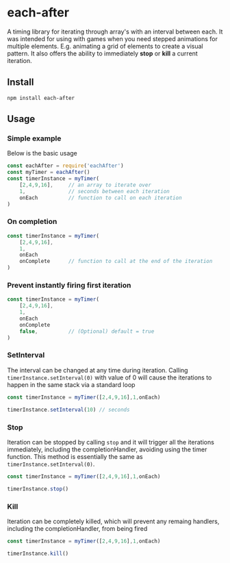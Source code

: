 # each-after

A timing library for iterating through array's with an interval between each. It was intended for using with games when you need stepped animations for multiple elements. E.g. animating a grid of elements to create a visual pattern. It also offers the ability to immediately **stop** or **kill** a current iteration.

## Install

```shell
npm install each-after
```

## Usage

### Simple example

Below is the basic usage

```js
const eachAfter = require('eachAfter')
const myTimer = eachAfter()
const timerInstance = myTimer(
    [2,4,9,16],     // an array to iterate over
    1,              // seconds between each iteration
    onEach          // function to call on each iteration
)
```

### On completion

```js
const timerInstance = myTimer(
    [2,4,9,16],
    1,
    onEach
    onComplete      // function to call at the end of the iteration
)
```

### Prevent instantly firing first iteration

```js
const timerInstance = myTimer(
    [2,4,9,16],
    1,
    onEach
    onComplete
    false,          // (Optional) default = true
)
```

### SetInterval

The interval can be changed at any time during iteration. Calling `timerInstance.setInterval(0)` with value of 0 will cause the iterations to happen in the same stack via a standard loop

```js
const timerInstance = myTimer([2,4,9,16],1,onEach)

timerInstance.setInterval(10) // seconds
```

### Stop

Iteration can be stopped by calling `stop` and it will trigger all the iterations immediately, including the completionHandler, avoiding using the timer function. This method is essentially the same as `timerInstance.setInterval(0)`.

```js
const timerInstance = myTimer([2,4,9,16],1,onEach)

timerInstance.stop()
```

### Kill

Iteration can be completely killed, which will prevent any remaing handlers, including the completionHandler, from being fired

```js
const timerInstance = myTimer([2,4,9,16],1,onEach)

timerInstance.kill()
```



